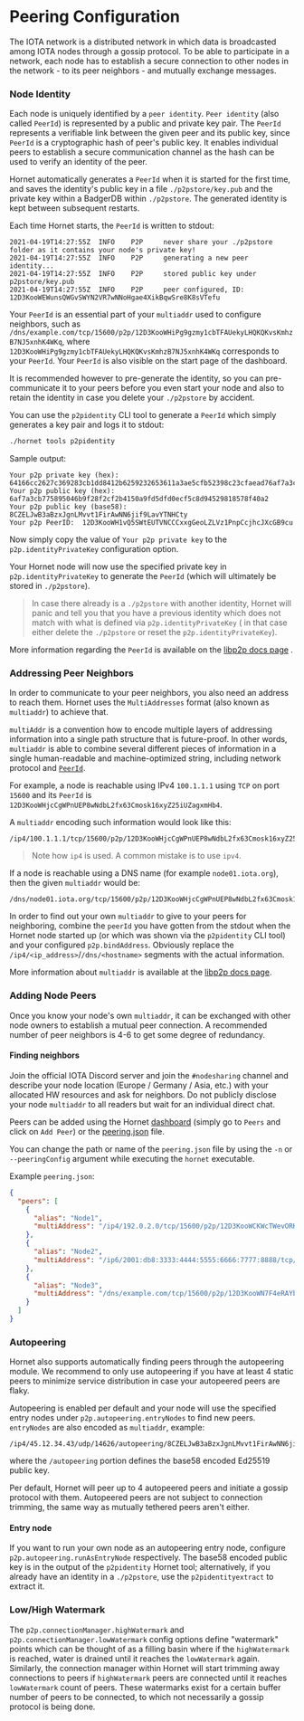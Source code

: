 # Peering Configuration

The IOTA network is a distributed network in which data is broadcasted among IOTA nodes through a gossip protocol. To be
able to participate in a network, each node has to establish a secure connection to other nodes in the network - to its
peer neighbors - and mutually exchange messages.

### Node Identity

Each node is uniquely identified by a `peer identity`. `Peer identity` (also called `PeerId`) is represented by a public
and private key pair. The `PeerId` represents a verifiable link between the given peer and its public key,
since `PeerId` is a cryptographic hash of peer's public key. It enables individual peers to establish a secure
communication channel as the hash can be used to verify an identity of the peer.

Hornet automatically generates a `PeerId` when it is started for the first time, and saves the identity's public key in
a file `./p2pstore/key.pub` and the private key within a BadgerDB within `./p2pstore`. The generated identity is kept
between subsequent restarts.

Each time Hornet starts, the `PeerId` is written to stdout:

```plaintext
2021-04-19T14:27:55Z  INFO    P2P     never share your ./p2pstore folder as it contains your node's private key!
2021-04-19T14:27:55Z  INFO    P2P     generating a new peer identity...
2021-04-19T14:27:55Z  INFO    P2P     stored public key under p2pstore/key.pub
2021-04-19T14:27:55Z  INFO    P2P     peer configured, ID: 12D3KooWEWunsQWGvSWYN2VR7wNNoHgae4XikBqwSre8K8sVTefu
```

Your `PeerId` is an essential part of your `multiaddr` used to configure neighbors, such
as `/dns/example.com/tcp/15600/p2p/12D3KooWHiPg9gzmy1cbTFAUekyLHQKQKvsKmhzB7NJ5xnhK4WKq`,
where `12D3KooWHiPg9gzmy1cbTFAUekyLHQKQKvsKmhzB7NJ5xnhK4WKq`
corresponds to your `PeerId`. Your `PeerId` is also visible on the start page of the dashboard.

It is recommended however to pre-generate the identity, so you can pre-communicate it to your peers before you even
start your node and also to retain the identity in case you delete your `./p2pstore` by accident.

You can use the `p2pidentity` CLI tool to generate a `PeerId` which simply generates a key pair and logs it to stdout:

```bash
./hornet tools p2pidentity
```

Sample output:

```plaintext
Your p2p private key (hex):  64166cc2627c369283cb1dd8412b6259232653611a3ae5cfb52398c23cfaead76af7a3cb775895046b9f28f2cf2b4150a9fd5dfd0ecf5c8d94529818578f40a2
Your p2p public key (hex):  6af7a3cb775895046b9f28f2cf2b4150a9fd5dfd0ecf5c8d94529818578f40a2
Your p2p public key (base58):  8CZELJwB3aBzxJgnLMvvt1FirAwNN6jif9LavYTNHCty
Your p2p PeerID:  12D3KooWH1vQ5SWtEUTVNCCCxxgGeoLZLVz1PnpCcjhcJXcGB9cu
```

Now simply copy the value of `Your p2p private key` to the `p2p.identityPrivateKey` configuration option.

Your Hornet node will now use the specified private key in `p2p.identityPrivateKey` to generate the `PeerId` (which will
ultimately be stored in `./p2pstore`).

> In case there already is a `./p2pstore` with another identity, Hornet will panic and tell you that you have a previous identity which does not match with what is defined via `p2p.identityPrivateKey` (
in that case either delete the `./p2pstore` or reset the `p2p.identityPrivateKey`).

More information regarding the `PeerId` is available on the [libp2p docs page](https://docs.libp2p.io/concepts/peer-id/)
.

### Addressing Peer Neighbors

In order to communicate to your peer neighbors, you also need an address to reach them. Hornet uses the `MultiAddresses`
format (also known as `multiaddr`) to achieve that.

`multiAddr` is a convention how to encode multiple layers of addressing information into a single path structure that is
future-proof. In other words, `multiaddr` is able to combine several different pieces of information in a single
human-readable and machine-optimized string, including network protocol and [`PeerId`](#node-identity).

For example, a node is reachable using IPv4 `100.1.1.1` using `TCP` on port `15600` and its `PeerId`
is `12D3KooWHjcCgWPnUEP8wNdbL2fx63Cmosk16xyZ25iUZagxmHb4`.

A `multiaddr` encoding such information would look like this:

```plaintext
/ip4/100.1.1.1/tcp/15600/p2p/12D3KooWHjcCgWPnUEP8wNdbL2fx63Cmosk16xyZ25iUZagxmHb4
```

> Note how `ip4` is used. A common mistake is to use `ipv4`.

If a node is reachable using a DNS name (for example `node01.iota.org`), then the given `multiaddr` would be:

```plaintext
/dns/node01.iota.org/tcp/15600/p2p/12D3KooWHjcCgWPnUEP8wNdbL2fx63Cmosk16xyZ25iUZagxmHb4
```

In order to find out your own `multiaddr` to give to your peers for neighboring, combine the `peerId` you have gotten
from the stdout when the Hornet node started up (or which was shown via the `p2pidentity` CLI tool) and your
configured `p2p.bindAddress`. Obviously replace the `/ip4/<ip_address>`/`/dns/<hostname>` segments with the actual
information.

More information about `multiaddr` is available at the [libp2p docs page](https://docs.libp2p.io/concepts/addressing/).

### Adding Node Peers

Once you know your node's own `multiaddr`, it can be exchanged with other node owners to establish a mutual peer
connection. A recommended number of peer neighbors is 4-6 to get some degree of redundancy.

#### Finding neighbors

Join the official IOTA Discord server and join the `#nodesharing` channel and describe your node location (Europe /
Germany / Asia, etc.) with your allocated HW resources and ask for neighbors. Do not publicly disclose your
node `multiaddr`
to all readers but wait for an individual direct chat.

Peers can be added using the Hornet [dashboard](#dashboard) (simply go to `Peers` and click on `Add Peer`)
or the [peering.json](./peering.md) file.

You can change the path or name of the `peering.json` file by using the `-n` or `--peeringConfig` argument while
executing the `hornet` executable.

Example `peering.json`:

```json
{
  "peers": [
    {
      "alias": "Node1",
      "multiAddress": "/ip4/192.0.2.0/tcp/15600/p2p/12D3KooWCKWcTWevORKa2KEBputEGASvEBuDfRDSbe8t1DWugUmL"
    },
    {
      "alias": "Node2",
      "multiAddress": "/ip6/2001:db8:3333:4444:5555:6666:7777:8888/tcp/16600/p2p/12D3KooWJDqHjhd8us8XdbKy1Adp5nV6XoI7XhjZbPWAfbAbkLbH"
    },
    {
      "alias": "Node3",
      "multiAddress": "/dns/example.com/tcp/15600/p2p/12D3KooWN7F4eRAYbavnasME8WGXwkrpzWWoZSXfNSEpudmWi9YP"
    }
  ]
}
```

### Autopeering

Hornet also supports automatically finding peers through the autopeering module. We recommend to only use autopeering
if you have at least 4 static peers to minimize service distribution in case your autopeered peers are flaky.

Autopeering is enabled per default and your node will use the specified entry nodes under
`p2p.autopeering.entryNodes` to find new peers. `entryNodes` are also encoded as `multiaddr`, example:

```
/ip4/45.12.34.43/udp/14626/autopeering/8CZELJwB3aBzxJgnLMvvt1FirAwNN6jif9LavYTNHCty
```
where the `/autopeering` portion defines the base58 encoded Ed25519 public key.

Per default, Hornet will peer up to 4 autopeered peers and initiate a gossip protocol with them.
Autopeered peers are not subject to connection trimming, the same way as mutually tethered peers aren't either.

#### Entry node
If you want to run your own node as an autopeering entry node, configure `p2p.autopeering.runAsEntryNode` respectively.
The base58 encoded public key is in the output of the `p2pidentity` Hornet tool; alternatively, if you
already have an identity in a `./p2pstore`, use the `p2pidentityextract` to extract it.

### Low/High Watermark

The `p2p.connectionManager.highWatermark` and `p2p.connectionManager.lowWatermark` config options define
"watermark" points which can be thought of as a filling basin where if the `highWatermark` is reached, water is drained
until it reaches the `lowWatermark` again. Similarly, the connection manager within Hornet will start trimming away
connections to peers if `highWatermark` peers are connected until it reaches `lowWatermark` count of peers. These
watermarks exist for a certain buffer number of peers to be connected, to which not necessarily a gossip protocol is
being done.